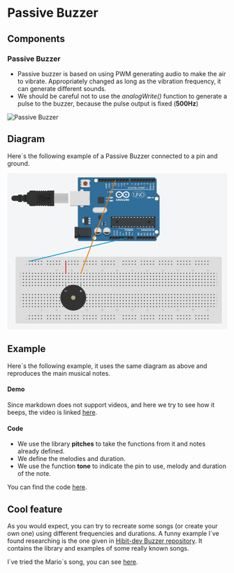 
# Passive Buzzer

## Components 
### Passive Buzzer

* Passive buzzer is based on using PWM generating audio to make the air to vibrate. Appropriately changed as long as the vibration frequency, it can generate different sounds.
* We should be careful not to use the *analogWrite()* function to generate a pulse to the buzzer, because the pulse output is fixed (**500Hz**)

<img title="Passive Buzzer" src="https://www.electrovigyan.com/wp-content/uploads/2022/03/buzzer-pin-diagram.png" width=200/>

## Diagram

Here´s the following example of a Passive Buzzer connected to a pin and ground.

![Passive Buzzer diagram](./img/Passive_Buzzer_diagram.png)

## Example
Here´s the following example, it uses the same diagram as above and reproduces the main musical notes.

#### Demo
Since markdown does not support videos, and here we try to see how it beeps, the video is linked [here](./video/Passive_Buzzer_demo.mp4).

#### Code

* We use the library **pitches** to take the functions from it and notes already defined.
* We define the melodies and duration.
* We use the function **tone** to indicate the pin to use, melody and duration of the note.

You can find the code [here](./Passive_Buzzer.ino).

## Cool feature

As you would expect, you can try to recreate some songs (or create your own one) using different frequencies and durations. A funny example I´ve found researching is the one given in [Hibit-dev Buzzer repository](https://github.com/hibit-dev/buzzer). It contains the library and examples of some really known songs.

I´ve tried the Mario´s song, you can see [here](./video/Passive_Buzzer_mario.mp4).